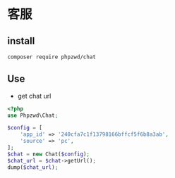 # 客服

## install

```sh
composer require phpzwd/chat
```

## Use

* get chat url

```php
<?php
use Phpzwd\Chat;

$config = [
    'app_id' => '240cfa7c1f13798166bffcf5f6b8a3ab',
    'source' => 'pc',
];
$chat = new Chat($config);
$chat_url = $chat->getUrl();
dump($chat_url);
```
